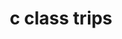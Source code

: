 ---
layout: page
title: c class trips
description: privately, we work with your staff or separately to contribute an already exclusive service which meets your needs. we are able to coordinate first class and business travel, luxury accommodations with our hotel and villa partners, experiences, meeting spaces and ground staffing, including a specified language translator.
permalink: /ct2.html
---